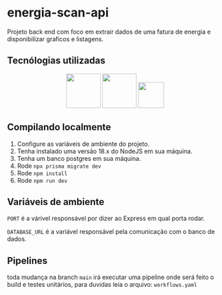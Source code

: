# energia-scan-api

Projeto back end com foco em extrair dados de uma fatura de energia e disponibilizar graficos e listagens.

## Tecnólogias utilizadas
<div align="center">
    <img width="80" height="80" src="https://cdn.jsdelivr.net/gh/devicons/devicon@latest/icons/nodejs/nodejs-original-wordmark.svg" />
    <img width="80" height="80" src="https://cdn.jsdelivr.net/gh/devicons/devicon@latest/icons/prisma/prisma-original-wordmark.svg" />
    <img width="60" height="60" src="https://cdn.jsdelivr.net/gh/devicons/devicon@latest/icons/jest/jest-plain.svg" />
</div>

## Compilando localmente
 1) Configure as variáveis de ambiente do projeto.
 2) Tenha instalado uma versão 18.x do NodeJS em sua máquina.
 3) Tenha um banco postgres em sua máquina.
 4) Rode ```npx prisma migrate dev```
 5) Rode ```npm install```
 6) Rode ```npm run dev```

## Variáveis de ambiente
```PORT``` é a várivel responsável por dizer ao Express em qual porta rodar.

```DATABASE_URL``` é a variável responsável pela comunicação com o banco de dados.

## Pipelines
toda mudança na branch ```main``` irá executar uma pipeline onde será feito o build e testes unitários, para duvidas leia o arquivo: ```workflows.yaml```
